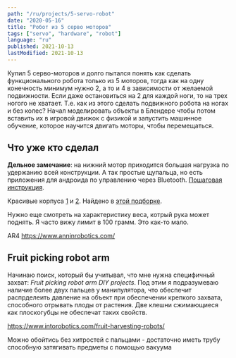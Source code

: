 ```yaml
---
path: "/ru/projects/5-servo-robot"
date: "2020-05-16"
title: "Робот из 5 серво моторов"
tags: ["servo", "hardware", "robot"]
language: "ru"
published: 2021-10-13
lastModified: 2021-10-13
---
```


Купил 5 серво-моторов и долго пытался понять как сделать функционального робота только из 5 моторов, тогда как на одну конечность минимум нужно 2, а то и 4 в зависимости от желаемой подвижности. Если даже остановиться на 2 для каждой ноги, то на трех ногого не хватает. Т.е. как из этого сделать подвижного робота на ногах и без колес? Начал моделировать объекты в Блендере чтобы потом вставить их в игровой движок с физикой и запустить машинное обучение, которое научится двигать моторы, чтобы перемещаться.

## Что уже кто сделал

**Дельное замечание**: на нижний мотор приходится большая нагрузка по удержанию всей конструкции. А так простые щупальца, но есть приложения для андроида по управлению через Bluetooth. [Пошаговая инструкция](https://howtomechatronics.com/tutorials/arduino/diy-arduino-robot-arm-with-smartphone-control/).

Красивые корпуса [1](https://library.zortrax.com/project/zortrax-robotic-arm/) и [2](https://roboteurs.com/products/rbx1-remix-3d-printed-6-axis-robot-arm-kit?variant=40314908751).
Найдено в [этой подборке](https://all3dp.com/2/10-best-robot-arms-to-3d-print-or-buy/).

Нужно еще смотреть на характеристику веса, котрый рука может поднять. Я часто вижу лимит в 100 грамм. Это как-то мало.

AR4 https://www.anninrobotics.com/

## Fruit picking robot arm

Начинаю поиск, который бы учитывал, что мне нужна специфичный захват: _Fruit picking robot arm DIY projects_. Под этим я подразумеваю наличие более двух пальцев у манипулятора, что обеспечит распрделеить давление на объект при обеспечении крепкого захвата, способного отрывать плоды от растения. Две клешни сжимающиеся как плоскогубцы не обеспечат таких свойств.

https://www.intorobotics.com/fruit-harvesting-robots/

Можно обойтись без хитростей с пальцами - достаточно иметь трубу способную затягивать предметы с помощью вакуума

